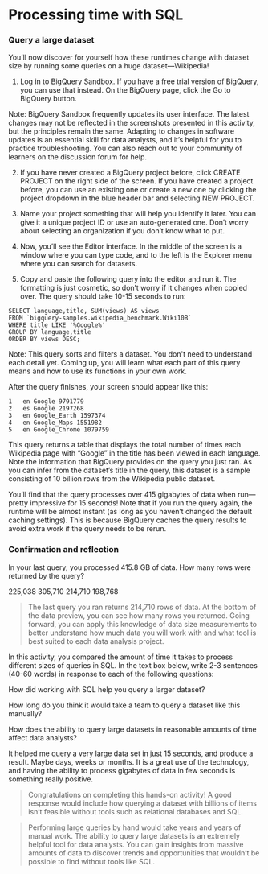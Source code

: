 # Processing time with SQL
### Query a large dataset
You’ll now discover for yourself how these runtimes change with dataset size by running some queries on a huge dataset—Wikipedia!

1. Log in to BigQuery Sandbox. If you have a free trial version of BigQuery, you can use that instead. On the BigQuery page, click the Go to BigQuery button.

Note: BigQuery Sandbox frequently updates its user interface. The latest changes may not be reflected in the screenshots presented in this activity, but the principles remain the same. Adapting to changes in software updates is an essential skill for data analysts, and it’s helpful for you to practice troubleshooting. You can also reach out to your community of learners on the discussion forum for help.

2. If you have never created a BigQuery project before, click CREATE PROJECT on the right side of the screen. If you have created a project before, you can use an existing one or create a new one by clicking the project dropdown in the blue header bar and selecting NEW PROJECT.

3. Name your project something that will help you identify it later. You can give it a unique project ID or use an auto-generated one. Don’t worry about selecting an organization if you don’t know what to put.

4. Now, you’ll see the Editor interface. In the middle of the screen is a window where you can type code, and to the left is the Explorer menu where you can search for datasets.

5. Copy and paste the following query into the editor and run it. The formatting is just cosmetic, so don’t worry if it changes when copied over. The query should take 10-15 seconds to run:

```
SELECT language,title, SUM(views) AS views
FROM `bigquery-samples.wikipedia_benchmark.Wiki10B`
WHERE title LIKE '%Google%'
GROUP BY language,title
ORDER BY views DESC;
```
Note: This query sorts and filters a dataset. You don't need to understand each detail yet. Coming up, you will learn what each part of this query means and how to use its functions in your own work.

After the query finishes, your screen should appear like this:

```
1	en Google 9791779
2	es Google 2197268
3	en Google_Earth 1597374
4	en Google_Maps 1551982
5	en Google_Chrome 1079759
```
This query returns a table that displays the total number of times each Wikipedia page with “Google” in the title has been viewed in each language. Note the information that BigQuery provides on the query you just ran. As you can infer from the dataset’s title in the query, this dataset is a sample consisting of 10 billion rows from the Wikipedia public dataset. 

You’ll find that the query processes over 415 gigabytes of data when run—pretty impressive for 15 seconds! Note that if you run the query again, the runtime will be almost instant (as long as you haven’t changed the default caching settings). This is because BigQuery caches the query results to avoid extra work if the query needs to be rerun. 

### Confirmation and reflection
In your last query, you processed 415.8 GB of data. How many rows were returned by the query?

225,038
305,710
214,710
198,768

> The last query you ran returns 214,710 rows of data. At the bottom of the data preview, you can see how many rows you returned. Going forward, you can apply this knowledge of data size measurements to better understand how much data you will work with and what tool is best suited to each data analysis project.

In this activity, you compared the amount of time it takes to process different sizes of queries in SQL. In the text box below, write 2-3 sentences (40-60 words) in response to each of the following questions:

How did working with SQL help you query a larger dataset?

How long do you think it would take a team to query a dataset like this manually?

How does the ability to query large datasets in reasonable amounts of time affect data analysts?


It helped me query a very large data set in just 15 seconds, and produce a result.
Maybe days, weeks or months.
It is a great use of the technology, and having the ability to process gigabytes of data in few seconds is something really positive.

> Congratulations on completing this hands-on activity! A good response would include how querying a dataset with billions of items isn’t feasible without tools such as  relational databases and SQL.

> Performing large queries by hand would take years and years of manual work. The ability to query large datasets is an extremely helpful tool for data analysts. You can gain insights from massive amounts of data to discover trends and opportunities that wouldn’t be possible to find without tools like SQL. 


